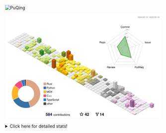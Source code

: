 ![PuQing](https://user-images.githubusercontent.com/27223114/171565019-9a56fae6-b08b-421f-99db-7e830da42371.png)

![](./profile-3d-contrib/profile-season-animate.svg)

<details>
<summary>Click here for detailed stats!</summary>

<!--START_SECTION:waka-->
![Lines of code](https://img.shields.io/badge/From%20Hello%20World%20I%27ve%20Written-2.0%20million%20lines%20of%20code-blue)

**🐱 My GitHub Data** 

> 📦 443.8 kB Used in GitHub's Storage 
 > 
> 🏆 187 Contributions in the Year 2025
 > 
> 🚫 Not Opted to Hire
 > 
> 📜 33 Public Repositories 
 > 
> 🔑 34 Private Repositories 
 > 
**I'm an Early 🐤** 

```text
🌞 Morning                831 commits         ██░░░░░░░░░░░░░░░░░░░░░░░   09.73 % 
🌆 Daytime                3658 commits        ███████████░░░░░░░░░░░░░░   42.81 % 
🌃 Evening                1921 commits        ██████░░░░░░░░░░░░░░░░░░░   22.48 % 
🌙 Night                  2134 commits        ██████░░░░░░░░░░░░░░░░░░░   24.98 % 
```


📊 **This Week I Spent My Time On** 

```text
💬 Programming Languages: 
Other                    29 hrs 35 mins      ██████████████████░░░░░░░   72.26 % 
Python                   6 hrs 38 mins       ████░░░░░░░░░░░░░░░░░░░░░   16.23 % 
Rust                     1 hr 6 mins         █░░░░░░░░░░░░░░░░░░░░░░░░   02.72 % 
Org                      1 hr 1 min          █░░░░░░░░░░░░░░░░░░░░░░░░   02.50 % 
HTML                     43 mins             ░░░░░░░░░░░░░░░░░░░░░░░░░   01.79 % 

🔥 Editors: 
Arc                      19 hrs 20 mins      ████████████░░░░░░░░░░░░░   47.20 % 
VS Code                  8 hrs 29 mins       █████░░░░░░░░░░░░░░░░░░░░   20.74 % 
Ghostty                  7 hrs 27 mins       █████░░░░░░░░░░░░░░░░░░░░   18.22 % 
Telegram                 3 hrs 10 mins       ██░░░░░░░░░░░░░░░░░░░░░░░   07.74 % 
NetEaseMusic             1 hr 50 mins        █░░░░░░░░░░░░░░░░░░░░░░░░   04.48 % 

💻 Operating System: 
Mac                      32 hrs 43 mins      ████████████████████░░░░░   79.88 % 
WSL                      4 hrs 12 mins       ███░░░░░░░░░░░░░░░░░░░░░░   10.27 % 
Linux                    4 hrs 2 mins        ██░░░░░░░░░░░░░░░░░░░░░░░   09.85 % 
```


<!--END_SECTION:waka-->
</details>
